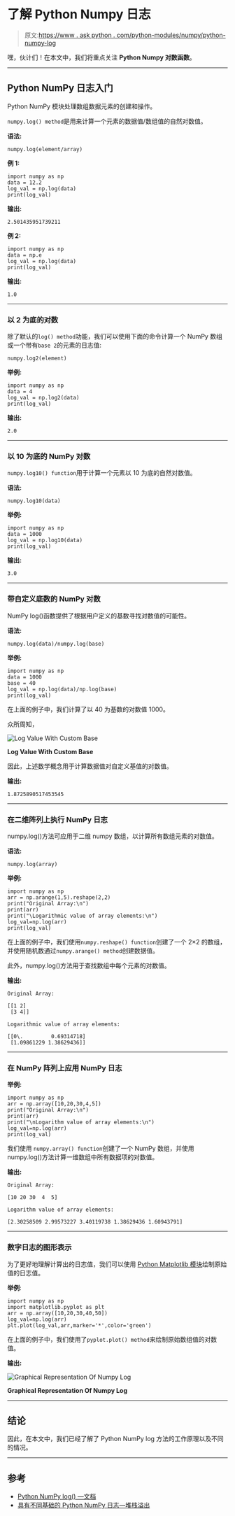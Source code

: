 # 了解 Python Numpy 日志

> 原文:[https://www . ask python . com/python-modules/numpy/python-numpy-log](https://www.askpython.com/python-modules/numpy/python-numpy-log)

嘿，伙计们！在本文中，我们将重点关注 **Python Numpy 对数函数**。

* * *

## Python NumPy 日志入门

Python NumPy 模块处理数组数据元素的创建和操作。

`numpy.log() method`是用来计算一个元素的数据值/数组值的自然对数值。

**语法:**

```
numpy.log(element/array)

```

**例 1:**

```
import numpy as np
data = 12.2
log_val = np.log(data)
print(log_val)

```

**输出:**

```
2.501435951739211

```

**例 2:**

```
import numpy as np
data = np.e
log_val = np.log(data)
print(log_val)

```

**输出:**

```
1.0

```

* * *

### 以 2 为底的对数

除了默认的`log() method`功能，我们可以使用下面的命令计算一个 NumPy 数组或一个带有`base 2`的元素的日志值:

```
numpy.log2(element)

```

**举例:**

```
import numpy as np
data = 4
log_val = np.log2(data)
print(log_val)

```

**输出:**

```
2.0

```

* * *

### 以 10 为底的 NumPy 对数

`numpy.log10() function`用于计算一个元素以 10 为底的自然对数值。

**语法:**

```
numpy.log10(data)

```

**举例:**

```
import numpy as np
data = 1000
log_val = np.log10(data)
print(log_val)

```

**输出:**

```
3.0

```

* * *

### 带自定义底数的 NumPy 对数

NumPy log()函数提供了根据用户定义的基数寻找对数值的可能性。

**语法:**

```
numpy.log(data)/numpy.log(base)

```

**举例:**

```
import numpy as np
data = 1000
base = 40
log_val = np.log(data)/np.log(base)
print(log_val)

```

在上面的例子中，我们计算了以 40 为基数的对数值 1000。

众所周知，

![Log Value With Custom Base](../Images/44f01f188799e0f8ceae834610b0b54f.png)

**Log Value With Custom Base**

因此，上述数学概念用于计算数据值对自定义基值的对数值。

**输出:**

```
1.8725890517453545

```

* * *

### 在二维阵列上执行 NumPy 日志

numpy.log()方法可应用于二维 numpy 数组，以计算所有数组元素的对数值。

**语法:**

```
numpy.log(array)

```

**举例:**

```
import numpy as np
arr = np.arange(1,5).reshape(2,2)
print("Original Array:\n")
print(arr)
print("\Logarithmic value of array elements:\n")
log_val=np.log(arr)
print(log_val)

```

在上面的例子中，我们使用`numpy.reshape() function`创建了一个 2×2 的数组，并使用随机数通过`numpy.arange() method`创建数据值。

此外，numpy.log()方法用于查找数组中每个元素的对数值。

**输出:**

```
Original Array:

[[1 2]
 [3 4]]

Logarithmic value of array elements:

[[0\.         0.69314718]
 [1.09861229 1.38629436]]

```

* * *

### 在 NumPy 阵列上应用 NumPy 日志

**举例:**

```
import numpy as np
arr = np.array([10,20,30,4,5])
print("Original Array:\n")
print(arr)
print("\nLogarithm value of array elements:\n")
log_val=np.log(arr)
print(log_val)

```

我们使用 `numpy.array() function`创建了一个 NumPy 数组，并使用 numpy.log()方法计算一维数组中所有数据项的对数值。

**输出:**

```
Original Array:

[10 20 30  4  5]

Logarithm value of array elements:

[2.30258509 2.99573227 3.40119738 1.38629436 1.60943791]

```

* * *

### 数字日志的图形表示

为了更好地理解计算出的日志值，我们可以使用 [Python Matplotlib 模块](https://www.askpython.com/python-modules/matplotlib/python-matplotlib)绘制原始值的日志值。

**举例**:

```
import numpy as np
import matplotlib.pyplot as plt
arr = np.array([10,20,30,40,50])
log_val=np.log(arr)
plt.plot(log_val,arr,marker='*',color='green')

```

在上面的例子中，我们使用了`pyplot.plot() method`来绘制原始数组值的对数值。

**输出:**

![Graphical Representation Of Numpy Log](../Images/50d19078411fba51c0cfdb7fd5261f6b.png)

**Graphical Representation Of Numpy Log**

* * *

## 结论

因此，在本文中，我们已经了解了 Python NumPy log 方法的工作原理以及不同的情况。

* * *

## 参考

*   [Python NumPy log() —文档](https://numpy.org/doc/1.18/reference/generated/numpy.log.html)
*   [具有不同基础的 Python NumPy 日志—堆栈溢出](https://stackoverflow.com/questions/25169297/numpy-logarithm-with-base-n)